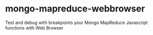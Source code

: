 mongo-mapreduce-webbrowser
==========================

Test and debug with breakpoints your Mongo MapReduce Javascript functions with Web Browser